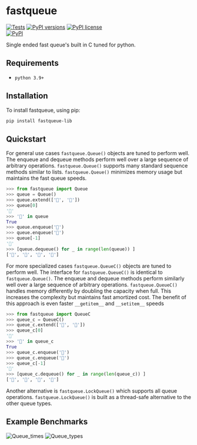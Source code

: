 # fastqueue

[![Tests](https://github.com/MatthewAndreTaylor/fastqueue/actions/workflows/tests.yml/badge.svg)](https://github.com/MatthewAndreTaylor/fastqueue/actions)
[![PyPI versions](https://img.shields.io/badge/python-3.9%2B-blue)](https://github.com/MatthewAndreTaylor/fastqueue/)
[![PyPI license](https://img.shields.io/badge/license-MIT-%23373737)](https://github.com/MatthewAndreTaylor/fastqueue/blob/master/LICENSE)\
[![PyPI](https://img.shields.io/pypi/v/fastqueue-lib.svg)](https://pypi.org/project/fastqueue-lib/)


Single ended fast queue's built in C tuned for python.

## Requirements

- `python 3.9+`

## Installation

To install fastqueue, using pip:

```bash
pip install fastqueue-lib
```

## Quickstart

For general use cases `fastqueue.Queue()` objects are tuned to perform well.
The enqueue and dequeue methods perform well over a large sequence of arbitrary operations.
`fastqueue.Queue()` supports many standard sequence methods similar to lists.
`fastqueue.Queue()` minimizes memory usage but maintains the fast queue speeds.

```py
>>> from fastqueue import Queue
>>> queue = Queue()
>>> queue.extend(['🚒', '🛴'])
>>> queue[0]
'🚒'
>>> '🛴' in queue
True
>>> queue.enqueue('🚅')
>>> queue.enqueue('🚗')
>>> queue[-1]
'🚗'
>>> [queue.dequeue() for _ in range(len(queue)) ]
['🚒', '🛴', '🚅', '🚗']
```


For more specialized cases `fastqueue.QueueC()` objects are tuned to perform well.
The interface for `fastqueue.QueueC()` is identical to `fastqueue.Queue()`.
The enqueue and dequeue methods perform similarly well over a large sequence of arbitrary operations.
`fastqueue.QueueC()` handles memory differently by doubling the capacity when full.
This increases the complexity but maintains fast amortized cost.
The benefit of this approach is even faster `__getitem__` and `__setitem__` speeds

```py
>>> from fastqueue import QueueC
>>> queue_c = QueueC()
>>> queue_c.extend(['🚒', '🛴'])
>>> queue_c[0]
'🚒'
>>> '🛴' in queue_c
True
>>> queue_c.enqueue('🚅')
>>> queue_c.enqueue('🚗')
>>> queue_c[-1]
'🚗'
>>> [queue_c.dequeue() for _ in range(len(queue_c)) ]
['🚒', '🛴', '🚅', '🚗']
```

Another alternative is `fastqueue.LockQueue()` which supports all queue operations.
`fastqueue.LockQueue()` is built as a thread-safe alternative to the other queue types.

## Example Benchmarks
![Queue_times](https://user-images.githubusercontent.com/100451342/232172485-c17b6b33-986f-461b-b0bf-b26b3f6e8304.png)
![Queue_types](https://user-images.githubusercontent.com/100451342/232172490-bd90b021-7aeb-47b8-99e0-2481ccbc1f8f.png)


